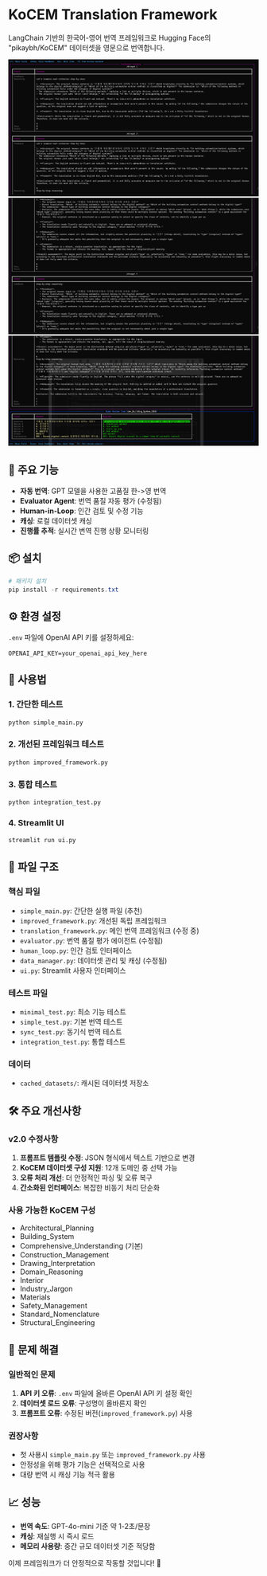 # KoCEM Translation Framework

LangChain 기반의 한국어-영어 번역 프레임워크로 Hugging Face의 "pikaybh/KoCEM" 데이터셋을 영문으로 번역합니다.

![](./src/1.png)
![](./src/2.png)
![](./src/3.png)


## 🎯 주요 기능

- **자동 번역**: GPT 모델을 사용한 고품질 한->영 번역
- **Evaluator Agent**: 번역 품질 자동 평가 (수정됨)
- **Human-in-Loop**: 인간 검토 및 수정 기능
- **캐싱**: 로컬 데이터셋 캐싱
- **진행률 추적**: 실시간 번역 진행 상황 모니터링

## 📦 설치

```powershell
# 패키지 설치
pip install -r requirements.txt
```

## ⚙️ 환경 설정

`.env` 파일에 OpenAI API 키를 설정하세요:
```
OPENAI_API_KEY=your_openai_api_key_here
```

## 🚀 사용법

### 1. 간단한 테스트
```python
python simple_main.py
```

### 2. 개선된 프레임워크 테스트
```python
python improved_framework.py
```

### 3. 통합 테스트
```python
python integration_test.py
```

### 4. Streamlit UI
```python
streamlit run ui.py
```

## 📁 파일 구조

### 핵심 파일
- `simple_main.py`: 간단한 실행 파일 (추천)
- `improved_framework.py`: 개선된 독립 프레임워크
- `translation_framework.py`: 메인 번역 프레임워크 (수정 중)
- `evaluator.py`: 번역 품질 평가 에이전트 (수정됨)
- `human_loop.py`: 인간 검토 인터페이스
- `data_manager.py`: 데이터셋 관리 및 캐싱 (수정됨)
- `ui.py`: Streamlit 사용자 인터페이스

### 테스트 파일
- `minimal_test.py`: 최소 기능 테스트
- `simple_test.py`: 기본 번역 테스트  
- `sync_test.py`: 동기식 번역 테스트
- `integration_test.py`: 통합 테스트

### 데이터
- `cached_datasets/`: 캐시된 데이터셋 저장소

## 🛠️ 주요 개선사항

### v2.0 수정사항
1. **프롬프트 템플릿 수정**: JSON 형식에서 텍스트 기반으로 변경
2. **KoCEM 데이터셋 구성 지원**: 12개 도메인 중 선택 가능
3. **오류 처리 개선**: 더 안정적인 파싱 및 오류 복구
4. **간소화된 인터페이스**: 복잡한 비동기 처리 단순화

### 사용 가능한 KoCEM 구성
- Architectural_Planning
- Building_System  
- Comprehensive_Understanding (기본)
- Construction_Management
- Drawing_Interpretation
- Domain_Reasoning
- Interior
- Industry_Jargon
- Materials
- Safety_Management
- Standard_Nomenclature
- Structural_Engineering

## 🐛 문제 해결

### 일반적인 문제
1. **API 키 오류**: `.env` 파일에 올바른 OpenAI API 키 설정 확인
2. **데이터셋 로드 오류**: 구성명이 올바른지 확인
3. **프롬프트 오류**: 수정된 버전(`improved_framework.py`) 사용

### 권장사항
- 첫 사용시 `simple_main.py` 또는 `improved_framework.py` 사용
- 안정성을 위해 평가 기능은 선택적으로 사용
- 대량 번역 시 캐싱 기능 적극 활용

## 📈 성능

- **번역 속도**: GPT-4o-mini 기준 약 1-2초/문장
- **캐싱**: 재실행 시 즉시 로드
- **메모리 사용량**: 중간 규모 데이터셋 기준 적당함

이제 프레임워크가 더 안정적으로 작동할 것입니다! 🎉
